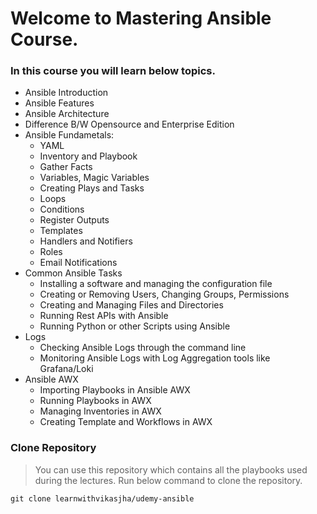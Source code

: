 # Welcome to Mastering Ansible Course.
### In this course you will learn below topics.

- Ansible Introduction
- Ansible Features
- Ansible Architecture
- Difference B/W Opensource and Enterprise Edition
- Ansible Fundametals:
  - YAML
  - Inventory and Playbook
  - Gather Facts
  - Variables, Magic Variables
  - Creating Plays and Tasks
  - Loops
  - Conditions
  - Register Outputs
  - Templates
  - Handlers and Notifiers
  - Roles
  - Email Notifications
- Common Ansible Tasks
  - Installing a software and managing the configuration file
  - Creating or Removing Users, Changing Groups, Permissions
  - Creating and Managing Files and Directories
  - Running Rest APIs with Ansible
  - Running Python or other Scripts using Ansible
- Logs
  - Checking Ansible Logs through the command line
  - Monitoring Ansible Logs with Log Aggregation tools like Grafana/Loki
- Ansible AWX
  - Importing Playbooks in Ansible AWX
  - Running Playbooks in AWX
  - Managing Inventories in AWX
  - Creating Template and Workflows in AWX

### Clone Repository
> You can use this repository which contains all the playbooks used during the lectures.
> Run below command to clone the repository.

```
git clone learnwithvikasjha/udemy-ansible
```

